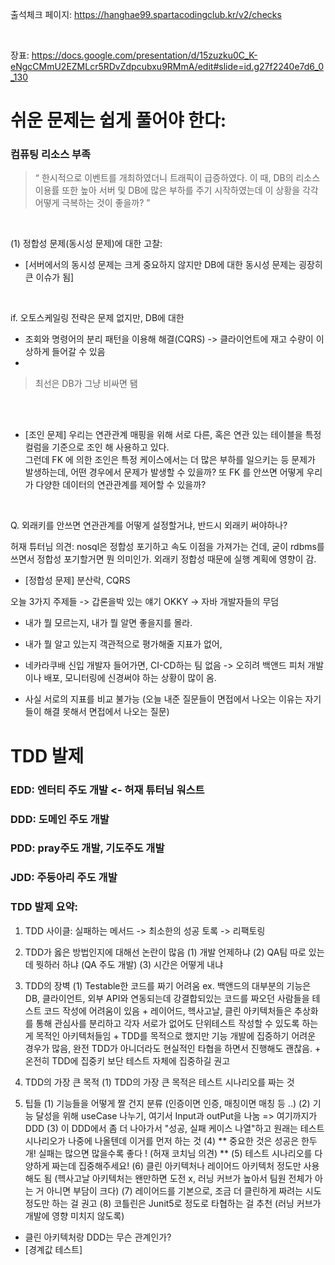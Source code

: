 

출석체크 페이지: https://hanghae99.spartacodingclub.kr/v2/checks

<br>

장표: https://docs.google.com/presentation/d/15zuzku0C_K-eNgcCMmU2EZMLcr5RDvZdpcubxu9RMmA/edit#slide=id.g27f2240e7d6_0_130


# 쉬운 문제는 쉽게 풀어야 한다: 

### 컴퓨팅 리소스 부족

> “ 한시적으로 이벤트를 개최하였더니 트래픽이 급증하였다. 
> 이 때, DB의 리소스 이용률 또한 높아 서버 및 DB에 많은 부하를 주기 시작하였는데 이 상황을 각각 
> 어떻게 극복하는 것이 좋을까? ”

<br>

(1) 정합성 문제(동시성 문제)에 대한 고찰: 
- [서버에서의 동시성 문제는 크게 중요하지 않지만 DB에 대한 동시성 문제는 굉장히 큰 이슈가 됨]

<br>

if. 오토스케일링 전략은 문제 없지만, DB에 대한
  +  조회와 명령어의 분리 패턴을 이용해 해결(CQRS) -> 클라이언트에 재고 수량이 이상하게 들어갈 수 있음
  + 

> 최선은 DB가 그냥 비싸면 됌


<br><br>

- [조인 문제]
우리는 연관관계 매핑을 위해 서로 다른, 혹은 연관 있는 테이블을 특정 컬럼을 기준으로 조인 해 사용하고 있다.  <br>
그런데 FK 에 의한 조인은 특정 케이스에서는 더 많은 부하를 일으키는 등 문제가 발생하는데, 어떤 경우에서 문제가 발생할 수 있을까? 또 FK 를 안쓰면 어떻게 우리가 다양한 데이터의 연관관계를 제어할 수 있을까?

<br>

Q. 외래키를 안쓰면 연관관계를 어떻게 설정할거냐, 반드시 외래키 써야하나?


허재 튜터님 의견: nosql은 정합성 포기하고 속도 이점을 가져가는 건데, 굳이 rdbms를 쓰면서 정합성 포기할거면 뭔 의미인가.
외래키 정합성 때문에 실행 계획에 영향이 감.
                  

- [정합성 문제]
분산락, CQRS

오늘 3가지 주제들 -> 갑론을박 있는 얘기
OKKY -> 자바 개발자들의 무덤



* 내가 뭘 모르는지, 내가 뭘 알면 좋을지를 몰라.
* 내가 뭘 알고 있는지 객관적으로 평가해줄 지표가 없어,

* 네카라쿠배 신입 개발자 들어가면, CI-CD하는 팀 없음 -> 오히려 백앤드 피처 개발이나 배포, 모니터링에 신경써야 하는 상황이 많이 옴.
* 사실 서로의 지표를 비교 불가능 (오늘 내준 질문들이 면접에서 나오는 이유는 자기들이 해결 못해서 면접에서 나오는 질문)

# TDD 발제


### EDD: 엔터티 주도 개발 <- 허재 튜터님 워스트 
### DDD: 도메인 주도 개발
### PDD: pray주도 개발, 기도주도 개발
### JDD: 주둥아리 주도 개발


### TDD 발제 요약:

1. TDD 사이클:
  실패하는 메서드 -> 최소한의 성공 토록 -> 리팩토링

2. TDD가 옳은 방법인지에 대해선 논란이 많음
   (1) 개발 언제하냐
   (2) QA팀 따로 있는데 뭣하러 하냐 (QA 주도 개발)
   (3) 시간은 어떻게 내냐
   
3. TDD의 장벽
   (1) Testable한 코드를 짜기 어려움
       ex. 백앤드의 대부분의 기능은 DB, 클라이언트, 외부 API와 연동되는데 강결합되있는 코드를 짜오던 사람들을 테스트 코드 작성에 어려움이 있음
         + 레이어드, 헥사고날, 클린 아키텍처들은 추상화를 통해 관심사를 분리하고 각자 서로가 없어도 단위테스트 작성할 수 있도록 하는게 목적인 아키텍처들임
         + TDD를 목적으로 했지만 기능 개발에 집중하기 어려운 경우가 많음, 완전 TDD가 아니더라도 현실적인 타협을 하면서 진행해도 괜찮음.
         + 온전히 TDD에 집중키 보단 테스트 자체에 집중하길 권고

4. TDD의 가장 큰 목적
   (1) TDD의 가장 큰 목적은 테스트 시나리오를 짜는 것

5. 팁들
   (1) 기능들을 어떻게 짤 건지 분류 (인증이면 인증, 매칭이면 매칭 등 ..)
   (2) 기능 달성을 위해 useCase 나누기, 여기서 Input과 outPut을 나눔 => 여기까지가 DDD
   (3) 이 DDD에서 좀 더 나아가서 "성공, 실패 케이스 나열"하고 원래는 테스트 시나리오가 나중에 나올텐데 이거를 먼저 하는 것
   (4) ** 중요한 것은 성공은 한두개! 실패는 많으면 많을수록 좋다 ! (허재 코치님 의견) **
   (5) 테스트 시나리오를 다양하게 짜는데 집중해주세요!
   (6) 클린 아키텍처나 레이어드 아키텍처 정도만 사용해도 됨 (헥사고날 아키텍처는 왠만하면 도전 x, 러닝 커브가 높아서 팀원 전체가 아는 거 아니면 부담이 크다)
   (7) 레이어드를 기본으로, 조금 더 클린하게 짜려는 시도 정도만 하는 걸 권고
   (8) 코틀린은 Junit5로 정도로 타협하는 걸 추천 (러닝 커브가 개발에 영향 미치지 않도록)


+ 클린 아키텍처랑 DDD는 무슨 관계인가?
+ [경계값 테스트]





